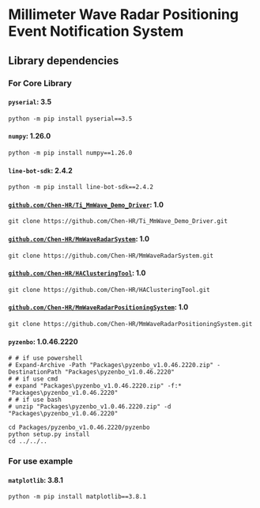 # Millimeter Wave Radar Positioning Event Notification System

## Library dependencies

### For Core Library

#### `pyserial`: 3.5

```cli
python -m pip install pyserial==3.5
```

#### `numpy`: 1.26.0

```cli
python -m pip install numpy==1.26.0
```

#### `line-bot-sdk`: 2.4.2

```cli
python -m pip install line-bot-sdk==2.4.2
```

#### [`github.com/Chen-HR/Ti_MmWave_Demo_Driver`](https://github.com/Chen-HR/Ti_MmWave_Demo_Driver): 1.0

```cli
git clone https://github.com/Chen-HR/Ti_MmWave_Demo_Driver.git
```

#### [`github.com/Chen-HR/MmWaveRadarSystem`](https://github.com/Chen-HR/MmWaveRadarSystem): 1.0

```cli
git clone https://github.com/Chen-HR/MmWaveRadarSystem.git
```

#### [`github.com/Chen-HR/HAClusteringTool`](https://github.com/Chen-HR/MmWaveRadarSystem): 1.0

```cli
git clone https://github.com/Chen-HR/HAClusteringTool.git
```

#### [`github.com/Chen-HR/MmWaveRadarPositioningSystem`](https://github.com/Chen-HR/MmWaveRadarPositioningSystem): 1.0

```cli
git clone https://github.com/Chen-HR/MmWaveRadarPositioningSystem.git
```

#### `pyzenbo`: 1.0.46.2220

```cli
# # if use powershell
# Expand-Archive -Path "Packages\pyzenbo_v1.0.46.2220.zip" -DestinationPath "Packages\pyzenbo_v1.0.46.2220"
# # if use cmd
# expand "Packages\pyzenbo_v1.0.46.2220.zip" -f:* "Packages\pyzenbo_v1.0.46.2220"
# # if use bash
# unzip "Packages\pyzenbo_v1.0.46.2220.zip" -d "Packages\pyzenbo_v1.0.46.2220"

cd Packages/pyzenbo_v1.0.46.2220/pyzenbo
python setup.py install
cd ../../..
```

### For use example

#### `matplotlib`: 3.8.1

```cli
python -m pip install matplotlib==3.8.1
```
